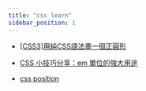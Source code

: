 ```yaml
---
title: "css learn"
sidebar_position: 1
---
```



- [[CSS3]用純CSS語法畫一個正圓形](https://km.nicetypo.com/doc/8e05688fa1edd0e02127cc39414edd67)


- [CSS 小技巧分享：em 單位的強大用途](https://medium.com/%E9%BA%A5%E5%85%8B%E7%9A%84%E5%8D%8A%E8%B7%AF%E5%87%BA%E5%AE%B6%E7%AD%86%E8%A8%98/css-%E5%B0%8F%E6%8A%80%E5%B7%A7%E5%88%86%E4%BA%AB-em-%E5%96%AE%E4%BD%8D%E7%9A%84%E5%BC%B7%E5%A4%A7%E7%94%A8%E9%80%94-457dc30a83b4)


- [css position](https://developer.mozilla.org/zh-CN/docs/Web/CSS/position)